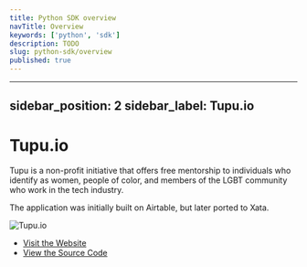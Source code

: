```yaml
---
title: Python SDK overview
navTitle: Overview
keywords: ['python', 'sdk']
description: TODO
slug: python-sdk/overview
published: true
---
```

---
sidebar_position: 2
sidebar_label: Tupu.io
---

# Tupu.io

Tupu is a non-profit initiative that offers free mentorship to individuals who identify as women, people of color, and members of the LGBT community who work in the tech industry. 

The application was initially built on Airtable, but later ported to Xata.

![Tupu.io](/images/docs/examples/tupu.png)

- [Visit the Website](https://tupu.io)
- [View the Source Code](https://github.com/tupuio/tupuapp)
